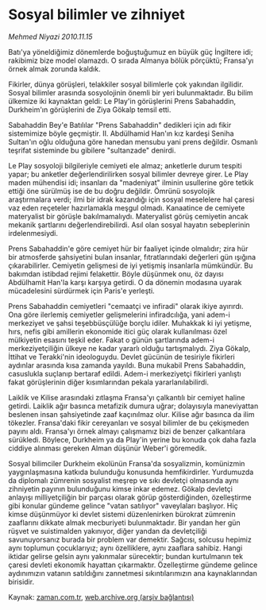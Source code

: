 # Sosyal bilimler ve zihniyet

*Mehmed Niyazi 2010.11.15*

<td class="columnist-detail">
<p>Batı'ya yöneldiğimiz dönemlerde boğuştuğumuz en büyük güç İngiltere idi; rakibimiz bize model olamazdı. O sırada Almanya bölük pörçüktü; Fransa'yı örnek almak zorunda kaldık.</p>
<p>
<div id="haberMetinDiv">
<p>Fikirler, dünya görüşleri, telakkiler sosyal bilimlerle çok yakından ilgilidir. Sosyal bilimler arasında sosyolojinin önemli bir yeri bulunmaktadır. Bu bilim ülkemize iki kaynaktan geldi: Le Play'in görüşlerini Prens Sabahaddin, Durkheim'ın görüşlerini de Ziya Gökalp temsil etti.
<p> Sabahaddin Bey'e Batılılar "Prens Sabahaddin" dedikleri için adı fikir sistemimize böyle geçmiştir. II. Abdülhamid Han'ın kız kardeşi Seniha Sultan'ın oğlu olduğuna göre hanedan mensubu yani prens değildir. Osmanlı teşrifat sisteminde bu gibilere "sultanzade" denirdi. 
<p> Le Play sosyoloji bilgileriyle cemiyeti ele almaz; anketlerle durum tespiti yapar; bu anketler değerlendirilirken sosyal bilimler devreye girer. Le Play maden mühendisi idi; insanları da "madeniyat" ilminin usullerine göre tetkik ettiği öne sürülmüş ise de bu doğru değildir. Ömrünü sosyolojik araştırmalara verdi; ilmi bir idrak kazandığı için sosyal meselelere hal çaresi vaz eden reçeteler hazırlamakla meşgul olmadı. Kanaatince de cemiyete materyalist bir görüşle bakılmamalıydı. Materyalist görüş cemiyetin ancak mekanik şartlarını değerlendirebilirdi. Asıl olan sosyal hayatın sebeplerinin irdelenmesiydi.
<p> Prens Sabahaddin'e göre cemiyet hür bir faaliyet içinde olmalıdır; zira hür bir atmosferde şahsiyetini bulan insanlar, fıtratlarındaki değerleri gün ışığına çıkarabilirler. Cemiyetin gelişmesi de iyi yetişmiş insanlarla mümkündür. Bu bakımdan istibdad rejimi felakettir. Böyle düşünmek onu, öz dayısı Abdülhamit Han'la karşı karşıya getirdi. O da dönemin modasına uyarak mücadelesini sürdürmek için Paris'e yerleşti.
<p> Prens Sabahaddin cemiyetleri "cemaatçi ve infiradi" olarak ikiye ayırırdı. Ona göre ilerlemiş cemiyetler gelişmelerini infiradcılığa, yani adem-i merkeziyet ve şahsi teşebbüsçülüğe borçlu idiler. Muhakkak ki iyi yetişme, hırs, nefis gibi amillerin ekonomide itici güç olarak kullanılması özel mülkiyetin esasını teşkil eder. Fakat o günün şartlarında adem-i merkeziyetçiliğin ülkeye ne kadar yararlı olduğu tartışmalıydı. Ziya Gökalp, İttihat ve Terakki'nin ideologuydu. Devlet gücünün de tesiriyle fikirleri aydınlar arasında kısa zamanda yayıldı. Buna mukabil Prens Sabahaddin, casuslukla suçlanıp bertaraf edildi. Adem-i merkeziyetçi fikirleri yanlıştı fakat görüşlerinin diğer kısımlarından pekala yararlanılabilirdi.
<p> Laiklik ve Kilise arasındaki zıtlaşma Fransa'yı çalkantılı bir cemiyet haline getirdi. Laiklik ağır basınca metafizik dumura uğrar; dolayısıyla maneviyattan beslenen insan şahsiyetinde zaaf kaçınılmaz olur. Kilise ağır basınca da ilim tökezler. Fransa'daki fikir cereyanları ve sosyal bilimler de bu çekişmeden payını aldı. Fransa'yı örnek almayı çalışmamız bizi de benzer çalkantılara sürükledi. Böylece, Durkheim ya da Play'in yerine bu konuda çok daha fazla ciddiye alınması gereken Alman düşünür Weber'i göremedik.
<p> Sosyal bilimciler Durkheim ekolünün Fransa'da sosyalizmin, komünizmin yaygınlaşmasına katkıda bulunduğu konusunda hemfikirdirler. Yurdumuzda da diplomalı zümrenin sosyalist meşrep ve sıkı devletçi olmasında aynı zihniyetin payının bulunduğunu kimse inkar edemez. Gökalp devletçi anlayışı milliyetçiliğin bir parçası olarak görüp gösterdiğinden, özelleştirme gibi konular gündeme gelince "vatan satılıyor" vaveylaları başlıyor. Hiç kimse düşünmüyor ki devlet sistemi düzenlenirken bürokrat zümrenin zaaflarını dikkate almak mecburiyeti bulunmaktadır. Bir yandan her gün rüşvet ve suistimalden yakınıyor, diğer yandan da devletçiliği savunuyorsanız burada bir problem var demektir. Sağcısı, solcusu hepimiz aynı toplumun çocuklarıyız; aynı özelliklere, aynı zaaflara sahibiz. Hangi iktidar gelirse gelsin aynı yakınmalar sürecektir; bundan kurtulmanın tek çaresi devleti ekonomik hayattan çıkarmaktır. Özelleştirme gündeme gelince aydınımızın vatanın satıldığını zannetmesi sıkıntılarımızın ana kaynaklarından birisidir. </p></p></p></p></p></p></p></div>
</p>
<a href="http://web.archive.org/web/20110110204704/mailto:m.niyazi@zaman.com.tr">
</a></td>

Kaynak: [zaman.com.tr](http://zaman.com.tr/yazar.do?yazino=1053112), [web.archive.org (arşiv bağlantısı)](http://web.archive.org/web/20110110204704/http://www.zaman.com.tr:80/yazar.do?yazino=1053112)
